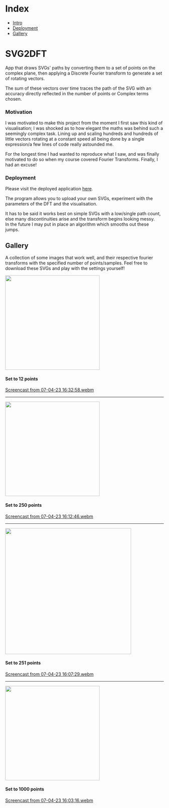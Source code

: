 # Index
- [Intro](#svg2dft)
- [Deployment](#deployment)
- [Gallery](#gallery)


# SVG2DFT

App that draws SVGs' paths by converting them to a set of points on the complex plane, then applying a Discrete Fourier transform to generate a set of rotating vectors.

The sum of these vectors over time traces the path of the SVG with an accuracy directly reflected in the number of points or Complex terms chosen. 

### Motivation

I was motivated to make this project from the moment I first saw this kind of visualisation; I was shocked as to how elegant the maths was behind such a seemingly complex task. 
Lining up and scaling hundreds and hundreds of little vectors rotating at a constant speed all being done by a single expression/a few lines of code really astounded me. 

For the longest time I had wanted to reproduce what I saw, and was finally motivated to do so when my course covered Fourier Transforms. Finally, I had an excuse!

### Deployment

Please visit the deployed application [here](https://pi.elliotmb.dev/static/project/svg-dft).

The program allows you to upload your own SVGs, experiment with the parameters of the DFT and the visualisation. 

It has to be said it works best on simple SVGs with a low/single path count, else many discontinuities arise and the transform begins looking messy. \
In the future I may put in place an algorithm which smooths out these jumps.

## Gallery 

A collection of some images that work well, and their respective fourier transforms with the specified number of points/samples. Feel free to download these SVGs and play with the settings yourself!

<img src="https://user-images.githubusercontent.com/45922387/230635968-bd5d1a9d-bf22-4e96-bdd1-5cd851364d08.svg" height="300">

#### Set to 12 points

[Screencast from 07-04-23 16:32:58.webm](https://user-images.githubusercontent.com/45922387/230636009-584beb41-7ace-436f-8c1b-b7c39b9b86df.webm)

---

<img src="https://user-images.githubusercontent.com/45922387/230632956-b391799c-9513-47b9-ac73-265e0bacaf2a.svg" height="300">

#### Set to 250 points

[Screencast from 07-04-23 16:12:46.webm](https://user-images.githubusercontent.com/45922387/230633470-272ff7df-1494-4e80-866a-1c954459941c.webm)

---

<img src="https://user-images.githubusercontent.com/45922387/230633668-ad496b12-93af-48dc-9110-2c2086e5fe17.svg" height="400">

#### Set to 251 points 

[Screencast from 07-04-23 16:07:29.webm](https://user-images.githubusercontent.com/45922387/230633645-ede9d433-f3ad-4fe5-a629-54ce75d7b135.webm)

---

<img src="https://user-images.githubusercontent.com/45922387/230633796-e4d2d081-26e8-4fa8-bedb-d75b4df2fa08.svg" height="300">

#### Set to 1000 points

[Screencast from 07-04-23 16:03:16.webm](https://user-images.githubusercontent.com/45922387/230633843-15b73d06-1c3f-4006-bbea-8c4647a3b26f.webm)



